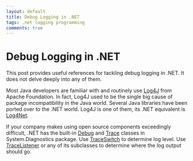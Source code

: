 ```yaml
---
layout: default
title: Debug Logging in .NET
tags: .net logging programming
comments: true
---
```

# Debug Logging in .NET

This post provides useful references for tackling debug logging in .NET. It does not delve deeply into any of them.

Most Java developers are familiar with and routinely use [Log4J](http://logging.apache.org/log4j/) from Apache Foundation. In fact, Log4J used to be the single big cause of package incompatibility in the Java world. Several Java libraries have been ported over to the .NET world. Log4J is one of them, its .NET equivalent is [Log4Net](http://logging.apache.org/log4net/).

If your company makes using open source components exceedingly difficult, .NET has the built-in [Debug](http://msdn.microsoft.com/en-us/library/system.diagnostics.debug.aspx) and [Trace](http://msdn.microsoft.com/en-us/library/system.diagnostics.trace.aspx) classes in System.Diagnostics package. Use [TraceSwitch](http://msdn.microsoft.com/en-us/library/system.diagnostics.traceswitch.aspx) to determine log level. Use [TraceListener](http://msdn.microsoft.com/en-us/library/system.diagnostics.tracelistener.aspx) or any of its subclasses to determine where the log output should go.
